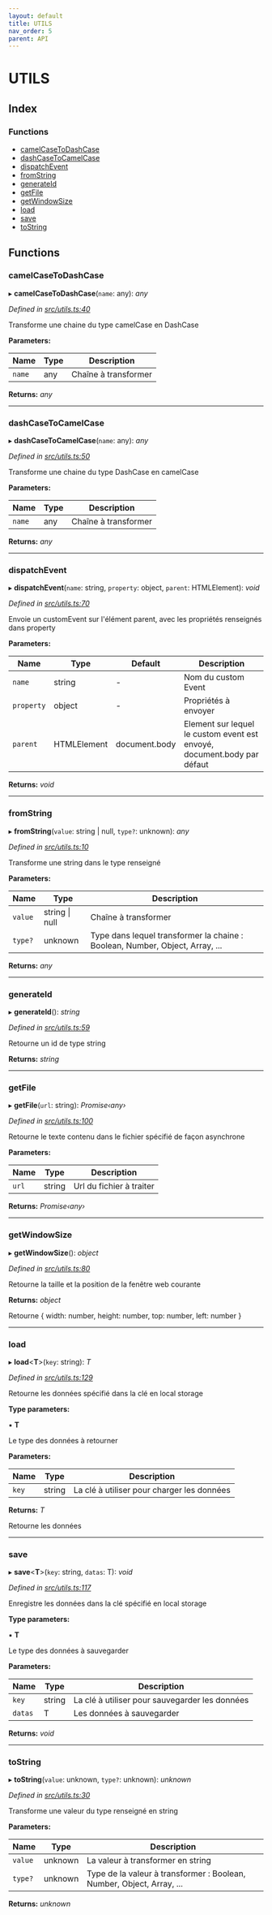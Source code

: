```yaml
---
layout: default
title: UTILS
nav_order: 5
parent: API
---
```


# UTILS

## Index

### Functions

* [camelCaseToDashCase](_utils_.utils.md#camelcasetodashcase)
* [dashCaseToCamelCase](_utils_.utils.md#dashcasetocamelcase)
* [dispatchEvent](_utils_.utils.md#dispatchevent)
* [fromString](_utils_.utils.md#fromstring)
* [generateId](_utils_.utils.md#generateid)
* [getFile](_utils_.utils.md#getfile)
* [getWindowSize](_utils_.utils.md#getwindowsize)
* [load](_utils_.utils.md#load)
* [save](_utils_.utils.md#save)
* [toString](_utils_.utils.md#tostring)

## Functions

###  camelCaseToDashCase

▸ **camelCaseToDashCase**(`name`: any): *any*

*Defined in [src/utils.ts:40](https://github.com/NicolasBoyer/wapitis/blob/d619f93/src/utils.ts#L40)*

Transforme une chaine du type camelCase en DashCase

**Parameters:**

Name | Type | Description |
------ | ------ | ------ |
`name` | any | Chaîne à transformer |

**Returns:** *any*

___

###  dashCaseToCamelCase

▸ **dashCaseToCamelCase**(`name`: any): *any*

*Defined in [src/utils.ts:50](https://github.com/NicolasBoyer/wapitis/blob/d619f93/src/utils.ts#L50)*

Transforme une chaine du type DashCase en camelCase

**Parameters:**

Name | Type | Description |
------ | ------ | ------ |
`name` | any | Chaîne à transformer |

**Returns:** *any*

___

###  dispatchEvent

▸ **dispatchEvent**(`name`: string, `property`: object, `parent`: HTMLElement): *void*

*Defined in [src/utils.ts:70](https://github.com/NicolasBoyer/wapitis/blob/d619f93/src/utils.ts#L70)*

Envoie un customEvent sur l'élément parent, avec les propriétés renseignés dans property

**Parameters:**

Name | Type | Default | Description |
------ | ------ | ------ | ------ |
`name` | string | - | Nom du custom Event |
`property` | object | - | Propriétés à envoyer |
`parent` | HTMLElement |  document.body | Element sur lequel le custom event est envoyé, document.body par défaut  |

**Returns:** *void*

___

###  fromString

▸ **fromString**(`value`: string | null, `type?`: unknown): *any*

*Defined in [src/utils.ts:10](https://github.com/NicolasBoyer/wapitis/blob/d619f93/src/utils.ts#L10)*

Transforme une string dans le type renseigné

**Parameters:**

Name | Type | Description |
------ | ------ | ------ |
`value` | string &#124; null | Chaîne à transformer |
`type?` | unknown | Type dans lequel transformer la chaine : Boolean, Number, Object, Array, ... |

**Returns:** *any*

___

###  generateId

▸ **generateId**(): *string*

*Defined in [src/utils.ts:59](https://github.com/NicolasBoyer/wapitis/blob/d619f93/src/utils.ts#L59)*

Retourne un id de type string

**Returns:** *string*

___

###  getFile

▸ **getFile**(`url`: string): *Promise‹any›*

*Defined in [src/utils.ts:100](https://github.com/NicolasBoyer/wapitis/blob/d619f93/src/utils.ts#L100)*

Retourne le texte contenu dans le fichier spécifié de façon asynchrone

**Parameters:**

Name | Type | Description |
------ | ------ | ------ |
`url` | string | Url du fichier à traiter |

**Returns:** *Promise‹any›*

___

###  getWindowSize

▸ **getWindowSize**(): *object*

*Defined in [src/utils.ts:80](https://github.com/NicolasBoyer/wapitis/blob/d619f93/src/utils.ts#L80)*

Retourne la taille et la position de la fenêtre web courante

**Returns:** *object*

Retourne { width: number, height: number, top: number, left: number }

___

###  load

▸ **load**<**T**>(`key`: string): *T*

*Defined in [src/utils.ts:129](https://github.com/NicolasBoyer/wapitis/blob/d619f93/src/utils.ts#L129)*

Retourne les données spécifié dans la clé en local storage

**Type parameters:**

▪ **T**

Le type des données à retourner

**Parameters:**

Name | Type | Description |
------ | ------ | ------ |
`key` | string | La clé à utiliser pour charger les données |

**Returns:** *T*

Retourne les données

___

###  save

▸ **save**<**T**>(`key`: string, `datas`: T): *void*

*Defined in [src/utils.ts:117](https://github.com/NicolasBoyer/wapitis/blob/d619f93/src/utils.ts#L117)*

Enregistre les données dans la clé spécifié en local storage

**Type parameters:**

▪ **T**

Le type des données à sauvegarder

**Parameters:**

Name | Type | Description |
------ | ------ | ------ |
`key` | string | La clé à utiliser pour sauvegarder les données |
`datas` | T | Les données à sauvegarder  |

**Returns:** *void*

___

###  toString

▸ **toString**(`value`: unknown, `type?`: unknown): *unknown*

*Defined in [src/utils.ts:30](https://github.com/NicolasBoyer/wapitis/blob/d619f93/src/utils.ts#L30)*

Transforme une valeur du type renseigné en string

**Parameters:**

Name | Type | Description |
------ | ------ | ------ |
`value` | unknown | La valeur à transformer en string |
`type?` | unknown | Type de la valeur à transformer : Boolean, Number, Object, Array, ... |

**Returns:** *unknown*
